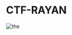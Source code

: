 # CTF-RAYAN

![the](https://user-images.githubusercontent.com/108769252/177438134-1ba29b6d-aa8a-4a07-bae2-51a3fdd7388e.png)
